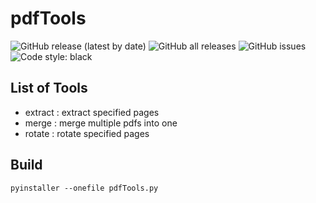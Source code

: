 # pdfTools

![GitHub release (latest by date)](https://img.shields.io/github/v/release/skarfie123/pdfTools)
![GitHub all releases](https://img.shields.io/github/downloads/skarfie123/pdfTools/total)
![GitHub issues](https://img.shields.io/github/issues/skarfie123/pdfTools)
![Code style: black](https://img.shields.io/badge/code%20style-black-000000.svg)

## List of Tools

- extract : extract specified pages
- merge : merge multiple pdfs into one
- rotate : rotate specified pages

## Build

`pyinstaller --onefile pdfTools.py`

